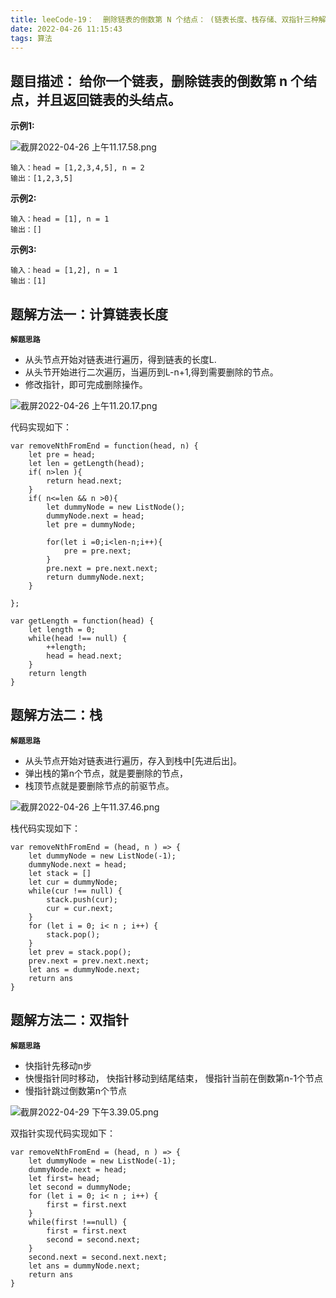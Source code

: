 ```yaml
---
title: leeCode-19：  删除链表的倒数第 N 个结点： (链表长度、栈存储、双指针三种解法)-中等
date: 2022-04-26 11:15:43
tags: 算法
---
```


<meta name="referrer" content="no-referrer"/>


## 题目描述：  给你一个链表，删除链表的倒数第 n 个结点，并且返回链表的头结点。

**示例1:**

![截屏2022-04-26 上午11.17.58.png](https://upload-images.jianshu.io/upload_images/11846892-5e32bed5083b7760.png?imageMogr2/auto-orient/strip%7CimageView2/2/w/1240)

```
输入：head = [1,2,3,4,5], n = 2
输出：[1,2,3,5]
```

**示例2:**

```
输入：head = [1], n = 1
输出：[]
```

**示例3:**

```
输入：head = [1,2], n = 1
输出：[1]
```

## 题解方法一：计算链表长度

**`解题思路`**
* 从头节点开始对链表进行遍历，得到链表的长度L.
* 从头节开始进行二次遍历，当遍历到L-n+1,得到需要删除的节点。
* 修改指针，即可完成删除操作。

![截屏2022-04-26 上午11.20.17.png](https://upload-images.jianshu.io/upload_images/11846892-ad099cb42bfd5f71.png?imageMogr2/auto-orient/strip%7CimageView2/2/w/1240)

代码实现如下： 
```
var removeNthFromEnd = function(head, n) {
    let pre = head;
    let len = getLength(head);
    if( n>len ){
        return head.next;
    }
    if( n<=len && n >0){
        let dummyNode = new ListNode();
        dummyNode.next = head;
        let pre = dummyNode;
        
        for(let i =0;i<len-n;i++){
            pre = pre.next;
        }
        pre.next = pre.next.next;
        return dummyNode.next;
    }

};

var getLength = function(head) {
    let length = 0;
    while(head !== null) {
        ++length;
        head = head.next;
    }
    return length
}
```


## 题解方法二：栈

**`解题思路`**
* 从头节点开始对链表进行遍历，存入到栈中[先进后出]。
* 弹出栈的第n个节点，就是要删除的节点，
* 栈顶节点就是要删除节点的前驱节点。


![截屏2022-04-26 上午11.37.46.png](https://upload-images.jianshu.io/upload_images/11846892-682b5d51e7bf0a09.png?imageMogr2/auto-orient/strip%7CimageView2/2/w/1240)

栈代码实现如下：

```
var removeNthFromEnd = (head, n ) => {
    let dummyNode = new ListNode(-1);
    dummyNode.next = head;
    let stack = []
    let cur = dummyNode;
    while(cur !== null) {
        stack.push(cur);
        cur = cur.next;
    }
    for (let i = 0; i< n ; i++) {
        stack.pop();
    }
    let prev = stack.pop();
    prev.next = prev.next.next;
    let ans = dummyNode.next;
    return ans
}
```

## 题解方法二：双指针

**`解题思路`**
* 快指针先移动n步
* 快慢指针同时移动， 快指针移动到结尾结束， 慢指针当前在倒数第n-1个节点
* 慢指针跳过倒数第n个节点


![截屏2022-04-29 下午3.39.05.png](https://upload-images.jianshu.io/upload_images/11846892-cc4c2eda5e5f6ef3.png?imageMogr2/auto-orient/strip%7CimageView2/2/w/1240)


双指针实现代码实现如下：

```
var removeNthFromEnd = (head, n ) => {
    let dummyNode = new ListNode(-1);
    dummyNode.next = head;
    let first= head;
    let second = dummyNode;
    for (let i = 0; i< n ; i++) {
        first = first.next
    }
    while(first !==null) {
        first = first.next 
        second = second.next;
    } 
    second.next = second.next.next;
    let ans = dummyNode.next;
    return ans
}
```
